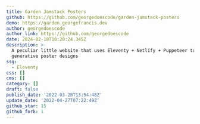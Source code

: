 ```yaml
---
title: Garden Jamstack Posters
github: https://github.com/georgedoescode/garden-jamstack-posters
demo: https://garden.georgefrancis.dev
author: georgedoescode
author_link: https://github.com/georgedoescode
date: 2024-02-18T10:20:24.345Z
description: >-
  A peculiar little website that uses Eleventy + Netlify + Puppeteer to create
  generative poster designs
ssg:
  - Eleventy
css: []
cms: []
category: []
draft: false
publish_date: '2022-03-28T13:54:48Z'
update_date: '2022-04-27T07:22:49Z'
github_star: 15
github_fork: 1
---
```

